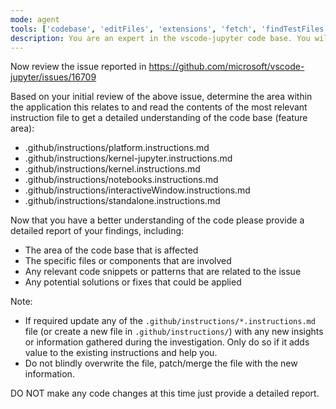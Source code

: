 ```yaml
---
mode: agent
tools: ['codebase', 'editFiles', 'extensions', 'fetch', 'findTestFiles', 'githubRepo', 'search', 'searchResults', 'usages', 'vscodeAPI', 'github', 'get_file_contents', 'get_issue', 'get_issue_comments', 'list_issues', 'list_pull_requests', 'search_code', 'search_issues', 'pylance mcp server', 'activePullRequest', 'websearch']
description: You are an expert in the vscode-jupyter code base. You will be provided with a code snippet and a link to an issue reported in the vscode-jupyter repository. Your task is to review the code snippet, understand the issue, and provide a detailed report of your findings without making any code changes.
---
```

Now review the issue reported in https://github.com/microsoft/vscode-jupyter/issues/16709

Based on your initial review of the above issue, determine the area within the application this relates to and read the contents of the most relevant instruction file to get a detailed understanding of the code base (feature area):
- .github/instructions/platform.instructions.md
- .github/instructions/kernel-jupyter.instructions.md
- .github/instructions/kernel.instructions.md
- .github/instructions/notebooks.instructions.md
- .github/instructions/interactiveWindow.instructions.md
- .github/instructions/standalone.instructions.md

Now that you have a better understanding of the code please provide a detailed report of your findings, including:
  - The area of the code base that is affected
  - The specific files or components that are involved
  - Any relevant code snippets or patterns that are related to the issue
  - Any potential solutions or fixes that could be applied

Note:
- If required update any of the `.github/instructions/*.instructions.md` file (or create a new file in `.github/instructions/`) with any new insights or information gathered during the investigation. Only do so if it adds value to the existing instructions and help you.
- Do not blindly overwrite the file, patch/merge the file with the new information.

<reminder>
DO NOT make any code changes at this time
just provide a detailed report.
</reminder>








